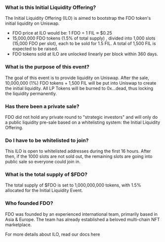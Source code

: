 ### What is this Initial Liquidity Offering?
The Initial Liquidity Offering (ILO) is aimed to bootstrap the FDO token's initial liquidity on Uniswap.

- FDO price at ILO would be: 1 FDO = 1 FIL ≈ $0.25
- 15,000,000 FDO tokens (1.5% of total supply) , divided into 1,000 slots (15,000 FDO per slot), each to be sold for 1.5 FIL. A total of 1,500 FIL is expected to be raised.
- FDO tokens sold at ILO are unlocked linearly per block within 360 days.
### What is the purpose of this event?
The goal of this event is to provide liquidity on Uniswap. After the sale, 10,000,000 (1%) FDO tokens + 1,500 FIL will be put into Uniswap to create the initial liquidity. All LP Tokens will be burned to 0x...dead, thus locking the liquidity permanently.

### Has there been a private sale?
FDO did not hold any private round to "strategic investors" and will only do a public liquidity pre-sale based on a whitelisting system: the Initial Liquidity Offering.

[//]: # (### What would happen if not all slots get sold?)

[//]: # (If 1,000 slots does not get sold out during the ILO after the whitelisted sale and public sale, the remained slots will be burned and FDO tokens to bootstrap the initial liquidity will also be reduced proportionally.)

### Do I have to be whitelisted to join?
This ILO is open to whitelisted addresses during the first 16 hours. After then, if the 1000 slots are not sold out, the remaining slots are going into public sale so everyone could join in.

[//]: # (### What are the goods for joining the ILO?)

[//]: # (- You get 15,000 FDO tokens at a price&#40;1 FDO = 0.0001 FIL&#41; much lower than the initial price on Uniswap&#40;1 FDO = 0.00015 FIL&#41;, linearly unlocking for 360 days.)

[//]: # (- Share the FDO NFT market fee earnings as long as you don't withdraw.)

[//]: # (- You get qualified to claim a founder edition NFT of Ajin Youth Rebels, the official FDO collection, for free later.)

[//]: # (### Which networks will be supported?)

[//]: # (You may participate in the Initial Liquidity Offering using FILereum. Here's what you need for both:)

[//]: # ()
[//]: # (- Metamask Wallet)

[//]: # (- FIL - this is used to pay for the token and the transaction fees)

### What is the total supply of $FDO?
The total supply of $FDO is set to 1,000,000,000 tokens, with 1.5% allocated for the Initial Liquidity Event.

### Who founded FDO?
FDO was founded by an experienced international team, primarily based in Asia & Europe. The team has already established a beloved multi-chain NFT marketplace.

For more details about ILO, read our docs here

